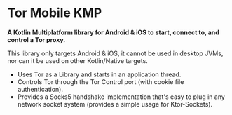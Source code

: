# Tor Mobile KMP

**A Kotlin Multiplatform library for Android & iOS to start, connect to, and control a Tor proxy.**

This library only targets Android & iOS, it cannot be used in desktop JVMs, nor can it be used on other Kotlin/Native targets.

- Uses Tor as a Library and starts in an application thread.
- Controls Tor through the Tor Control port (with cookie file authentication).
- Provides a Socks5 handshake implementation that's easy to plug in any network socket system (provides a simple usage for Ktor-Sockets).